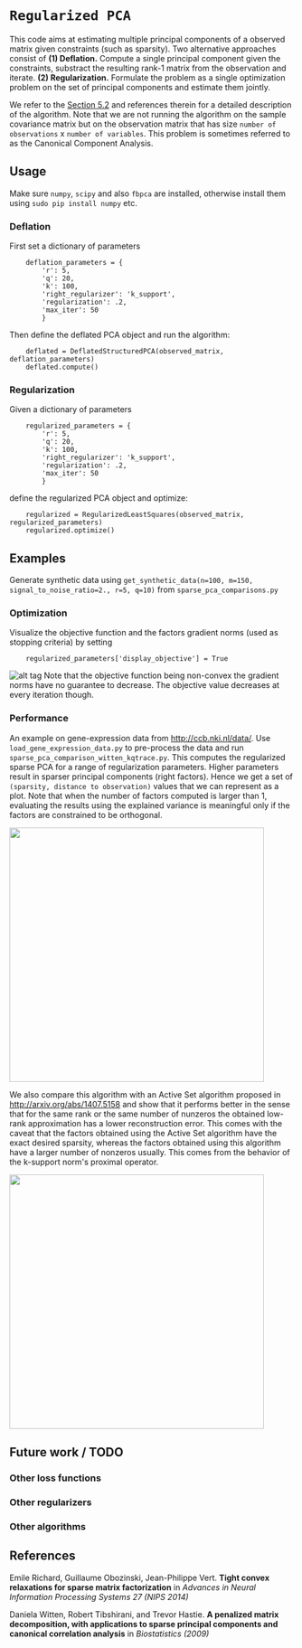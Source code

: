 # `Regularized PCA`
This code aims at estimating multiple principal components of a observed matrix given constraints (such as sparsity). Two alternative approaches consist of
    **(1) Deflation.** Compute a single principal component given the constraints, substract the resulting rank-1 matrix from the observation and iterate.
    **(2) Regularization.** Formulate the problem as a single optimization problem on the set of principal components and estimate them jointly.

We refer to the [Section 5.2](https://github.com/AdRoll/regalmin/tree/first_commit/techreport) and references therein for a detailed description of the algorithm. Note that we are not running the algorithm on the sample covariance matrix but on the observation matrix that has size `number of observations` x `number of variables`. This problem is sometimes referred to as the Canonical Component Analysis. 

## Usage

Make sure `numpy`, `scipy` and also `fbpca` are installed, otherwise install them using `sudo pip install numpy` etc.

### Deflation
First set a dictionary of parameters
```
    deflation_parameters = {
        'r': 5,
        'q': 20,
        'k': 100, 
        'right_regularizer': 'k_support',
        'regularization': .2, 
        'max_iter': 50
        }
```
Then define the deflated PCA object and run the algorithm:
```
    deflated = DeflatedStructuredPCA(observed_matrix, deflation_parameters)
    deflated.compute()
```

### Regularization

Given a dictionary of parameters
```
    regularized_parameters = {
        'r': 5,
        'q': 20,
        'k': 100, 
        'right_regularizer': 'k_support',
        'regularization': .2, 
        'max_iter': 50
        }
```
define the regularized PCA object and optimize:
```
    regularized = RegularizedLeastSquares(observed_matrix, regularized_parameters)
    regularized.optimize()
```


## Examples
 
Generate synthetic data using ```get_synthetic_data(n=100, m=150, signal_to_noise_ratio=2., r=5, q=10)```
 from `sparse_pca_comparisons.py`
### Optimization
Visualize the objective function and the factors gradient norms (used as stopping criteria) by setting 
```
    regularized_parameters['display_objective'] = True 
``` 
![alt tag](https://github.com/AdRoll/regalmin/objective.png)
Note that the objective function being non-convex the gradient norms have no guarantee to decrease. The objective value decreases at every iteration though. 
### Performance
An example on gene-expression data from http://ccb.nki.nl/data/. Use ```load_gene_expression_data.py``` to pre-process the data and run ```sparse_pca_comparison_witten_kqtrace.py```.  This computes the regularized sparse PCA for a range of regularization parameters. Higher parameters result in sparser principal components (right factors). Hence we get a set of `(sparsity, distance to observation)` values that we can represent as a plot. Note that when the number of factors computed is larger than 1, evaluating the results using the explained variance is meaningful only if the factors are constrained to be orthogonal.

<img align="center" src="https://github.com/AdRoll/regalmin/tree/first_commit/reg_vs_deflation_4k_iter.png" width=450/>

We also compare this algorithm with an Active Set algorithm proposed in http://arxiv.org/abs/1407.5158 and show that it performs better in the sense that for the same rank or the same number of nunzeros the obtained low-rank approximation has a lower reconstruction error. This comes with the caveat that the factors obtained using the Active Set algorithm have the exact desired sparsity, whereas the factors obtained using this algorithm have a larger number of nonzeros usually. This comes from the behavior of the k-support norm's proximal operator.

<img align="center" src="https://github.com/AdRoll/regalmin/tree/first_commit/alternate_min_active_set_comparison_4.png" width=450/>

## Future work / TODO

### Other loss functions


### Other regularizers

### Other algorithms

## References
Emile Richard, Guillaume Obozinski, Jean-Philippe Vert. **Tight convex relaxations for sparse matrix factorization** in *Advances in Neural Information Processing Systems 27 (NIPS 2014)*

Daniela Witten, Robert Tibshirani, and Trevor Hastie. **A penalized matrix decomposition, with applications to sparse principal components and canonical correlation analysis** in *Biostatistics (2009)*

